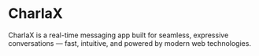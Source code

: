 # CharlaX
CharlaX is a real-time messaging app built for seamless, expressive conversations — fast, intuitive, and powered by modern web technologies.
